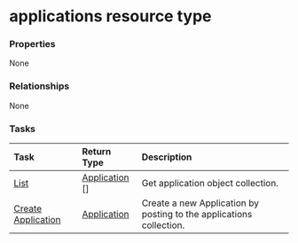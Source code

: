 # applications resource type



### Properties
None

### Relationships
None


### Tasks

| Task		   | Return Type	|Description|
|:---------------|:--------|:----------|
|[List](../api/application_list.md) | [Application](application.md) [] |Get application object collection. |
|[Create Application](../api/application_post_applications.md) |[Application](application.md)| Create a new Application by posting to the applications collection.|

<!-- uuid: ef93b6f0-56a3-47e3-9a5a-a872183a3a1b
2015-10-16 10:07:45 UTC -->
<!-- {
  "type": "#page.annotation",
  "description": "applications resource",
  "keywords": "",
  "section": "documentation",
  "tocPath": ""
}-->